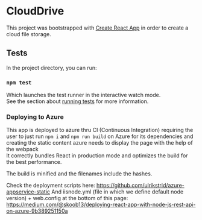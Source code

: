 # CloudDrive

This project was bootstrapped with [Create React App](https://github.com/facebook/create-react-app) in order to create a cloud file storage.

## Tests

In the project directory, you can run: 
### `npm test`

Which launches the test runner in the interactive watch mode.<br>
See the section about [running tests](https://facebook.github.io/create-react-app/docs/running-tests) for more information.

### Deploying to Azure

This app is deployed to azure thru CI (Continuous Integration) requiring the user to just run `npm i` and `npm run build` on Azure for its dependencies and creating the static content azure needs to display the page with the help of the webpack
<br>
It correctly bundles React in production mode and optimizes the build for the best performance.

The build is minified and the filenames include the hashes.<br>

Check the deployment scripts here: https://github.com/ulrikstrid/azure-appservice-static
And iisnode.yml (file in which we define default node version) + web.config at the bottom of this page: https://medium.com/@skoob13/deploying-react-app-with-node-js-rest-api-on-azure-9b389251150a
